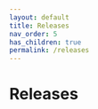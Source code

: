 ```yaml
---
layout: default
title: Releases
nav_order: 5
has_children: true
permalink: /releases
---
```


# Releases
